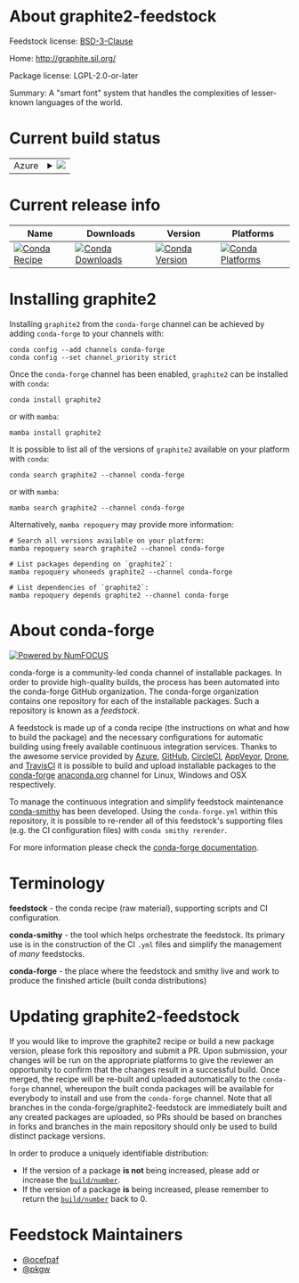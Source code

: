 About graphite2-feedstock
=========================

Feedstock license: [BSD-3-Clause](https://github.com/conda-forge/graphite2-feedstock/blob/main/LICENSE.txt)

Home: http://graphite.sil.org/

Package license: LGPL-2.0-or-later

Summary: A "smart font" system that handles the complexities of lesser-known languages of the world.

Current build status
====================


<table>
    
  <tr>
    <td>Azure</td>
    <td>
      <details>
        <summary>
          <a href="https://dev.azure.com/conda-forge/feedstock-builds/_build/latest?definitionId=386&branchName=main">
            <img src="https://dev.azure.com/conda-forge/feedstock-builds/_apis/build/status/graphite2-feedstock?branchName=main">
          </a>
        </summary>
        <table>
          <thead><tr><th>Variant</th><th>Status</th></tr></thead>
          <tbody><tr>
              <td>linux_64</td>
              <td>
                <a href="https://dev.azure.com/conda-forge/feedstock-builds/_build/latest?definitionId=386&branchName=main">
                  <img src="https://dev.azure.com/conda-forge/feedstock-builds/_apis/build/status/graphite2-feedstock?branchName=main&jobName=linux&configuration=linux%20linux_64_" alt="variant">
                </a>
              </td>
            </tr><tr>
              <td>linux_aarch64</td>
              <td>
                <a href="https://dev.azure.com/conda-forge/feedstock-builds/_build/latest?definitionId=386&branchName=main">
                  <img src="https://dev.azure.com/conda-forge/feedstock-builds/_apis/build/status/graphite2-feedstock?branchName=main&jobName=linux&configuration=linux%20linux_aarch64_" alt="variant">
                </a>
              </td>
            </tr><tr>
              <td>linux_ppc64le</td>
              <td>
                <a href="https://dev.azure.com/conda-forge/feedstock-builds/_build/latest?definitionId=386&branchName=main">
                  <img src="https://dev.azure.com/conda-forge/feedstock-builds/_apis/build/status/graphite2-feedstock?branchName=main&jobName=linux&configuration=linux%20linux_ppc64le_" alt="variant">
                </a>
              </td>
            </tr><tr>
              <td>osx_64</td>
              <td>
                <a href="https://dev.azure.com/conda-forge/feedstock-builds/_build/latest?definitionId=386&branchName=main">
                  <img src="https://dev.azure.com/conda-forge/feedstock-builds/_apis/build/status/graphite2-feedstock?branchName=main&jobName=osx&configuration=osx%20osx_64_" alt="variant">
                </a>
              </td>
            </tr><tr>
              <td>osx_arm64</td>
              <td>
                <a href="https://dev.azure.com/conda-forge/feedstock-builds/_build/latest?definitionId=386&branchName=main">
                  <img src="https://dev.azure.com/conda-forge/feedstock-builds/_apis/build/status/graphite2-feedstock?branchName=main&jobName=osx&configuration=osx%20osx_arm64_" alt="variant">
                </a>
              </td>
            </tr><tr>
              <td>win_64</td>
              <td>
                <a href="https://dev.azure.com/conda-forge/feedstock-builds/_build/latest?definitionId=386&branchName=main">
                  <img src="https://dev.azure.com/conda-forge/feedstock-builds/_apis/build/status/graphite2-feedstock?branchName=main&jobName=win&configuration=win%20win_64_" alt="variant">
                </a>
              </td>
            </tr>
          </tbody>
        </table>
      </details>
    </td>
  </tr>
</table>

Current release info
====================

| Name | Downloads | Version | Platforms |
| --- | --- | --- | --- |
| [![Conda Recipe](https://img.shields.io/badge/recipe-graphite2-green.svg)](https://anaconda.org/conda-forge/graphite2) | [![Conda Downloads](https://img.shields.io/conda/dn/conda-forge/graphite2.svg)](https://anaconda.org/conda-forge/graphite2) | [![Conda Version](https://img.shields.io/conda/vn/conda-forge/graphite2.svg)](https://anaconda.org/conda-forge/graphite2) | [![Conda Platforms](https://img.shields.io/conda/pn/conda-forge/graphite2.svg)](https://anaconda.org/conda-forge/graphite2) |

Installing graphite2
====================

Installing `graphite2` from the `conda-forge` channel can be achieved by adding `conda-forge` to your channels with:

```
conda config --add channels conda-forge
conda config --set channel_priority strict
```

Once the `conda-forge` channel has been enabled, `graphite2` can be installed with `conda`:

```
conda install graphite2
```

or with `mamba`:

```
mamba install graphite2
```

It is possible to list all of the versions of `graphite2` available on your platform with `conda`:

```
conda search graphite2 --channel conda-forge
```

or with `mamba`:

```
mamba search graphite2 --channel conda-forge
```

Alternatively, `mamba repoquery` may provide more information:

```
# Search all versions available on your platform:
mamba repoquery search graphite2 --channel conda-forge

# List packages depending on `graphite2`:
mamba repoquery whoneeds graphite2 --channel conda-forge

# List dependencies of `graphite2`:
mamba repoquery depends graphite2 --channel conda-forge
```


About conda-forge
=================

[![Powered by
NumFOCUS](https://img.shields.io/badge/powered%20by-NumFOCUS-orange.svg?style=flat&colorA=E1523D&colorB=007D8A)](https://numfocus.org)

conda-forge is a community-led conda channel of installable packages.
In order to provide high-quality builds, the process has been automated into the
conda-forge GitHub organization. The conda-forge organization contains one repository
for each of the installable packages. Such a repository is known as a *feedstock*.

A feedstock is made up of a conda recipe (the instructions on what and how to build
the package) and the necessary configurations for automatic building using freely
available continuous integration services. Thanks to the awesome service provided by
[Azure](https://azure.microsoft.com/en-us/services/devops/), [GitHub](https://github.com/),
[CircleCI](https://circleci.com/), [AppVeyor](https://www.appveyor.com/),
[Drone](https://cloud.drone.io/welcome), and [TravisCI](https://travis-ci.com/)
it is possible to build and upload installable packages to the
[conda-forge](https://anaconda.org/conda-forge) [anaconda.org](https://anaconda.org/)
channel for Linux, Windows and OSX respectively.

To manage the continuous integration and simplify feedstock maintenance
[conda-smithy](https://github.com/conda-forge/conda-smithy) has been developed.
Using the ``conda-forge.yml`` within this repository, it is possible to re-render all of
this feedstock's supporting files (e.g. the CI configuration files) with ``conda smithy rerender``.

For more information please check the [conda-forge documentation](https://conda-forge.org/docs/).

Terminology
===========

**feedstock** - the conda recipe (raw material), supporting scripts and CI configuration.

**conda-smithy** - the tool which helps orchestrate the feedstock.
                   Its primary use is in the construction of the CI ``.yml`` files
                   and simplify the management of *many* feedstocks.

**conda-forge** - the place where the feedstock and smithy live and work to
                  produce the finished article (built conda distributions)


Updating graphite2-feedstock
============================

If you would like to improve the graphite2 recipe or build a new
package version, please fork this repository and submit a PR. Upon submission,
your changes will be run on the appropriate platforms to give the reviewer an
opportunity to confirm that the changes result in a successful build. Once
merged, the recipe will be re-built and uploaded automatically to the
`conda-forge` channel, whereupon the built conda packages will be available for
everybody to install and use from the `conda-forge` channel.
Note that all branches in the conda-forge/graphite2-feedstock are
immediately built and any created packages are uploaded, so PRs should be based
on branches in forks and branches in the main repository should only be used to
build distinct package versions.

In order to produce a uniquely identifiable distribution:
 * If the version of a package **is not** being increased, please add or increase
   the [``build/number``](https://docs.conda.io/projects/conda-build/en/latest/resources/define-metadata.html#build-number-and-string).
 * If the version of a package **is** being increased, please remember to return
   the [``build/number``](https://docs.conda.io/projects/conda-build/en/latest/resources/define-metadata.html#build-number-and-string)
   back to 0.

Feedstock Maintainers
=====================

* [@ocefpaf](https://github.com/ocefpaf/)
* [@pkgw](https://github.com/pkgw/)

